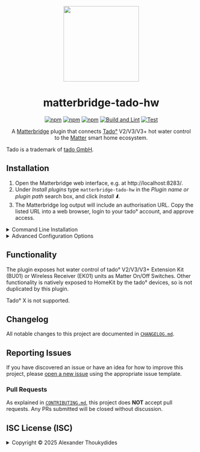 <p align="center">
  <img src="https://raw.githubusercontent.com/wiki/thoukydides/matterbridge-tado-hw/matterbridge-tado-hw.png" height="200">
</p>
<div align=center>

# matterbridge-tado-hw

[![npm](https://badgen.net/npm/v/matterbridge-tado-hw)](https://www.npmjs.com/package/matterbridge-tado-hw)
[![npm](https://badgen.net/npm/dt/matterbridge-tado-hw)](https://www.npmjs.com/package/matterbridge-tado-hw)
[![npm](https://badgen.net/npm/dw/matterbridge-tado-hw)](https://www.npmjs.com/package/matterbridge-tado-hw)
[![Build and Lint](https://github.com/thoukydides/matterbridge-tado-hw/actions/workflows/build.yml/badge.svg)](https://github.com/thoukydides/matterbridge-tado-hw/actions/workflows/build.yml)
[![Test](https://github.com/thoukydides/matterbridge-tado-hw/actions/workflows/test.yml/badge.svg)](https://github.com/thoukydides/matterbridge-tado-hw/actions/workflows/test.yml)

A [Matterbridge](https://github.com/Luligu/matterbridge) plugin that connects [Tado°](https://www.tado.com/) V2/V3/V3+ hot water control  
to the [Matter](https://csa-iot.org/all-solutions/matter/) smart home ecosystem.

</div>

Tado is a trademark of [tado GmbH](https://www.tado.com/).

## Installation
1. Open the Matterbridge web interface, e.g. at http://localhost:8283/.
1. Under *Install plugins* type `matterbridge-tado-hw` in the *Plugin name or plugin path* search box, and click *Install ⬇️*.
1. The Matterbridge log output will include an authorisation URL. Copy the listed URL into a web browser, login to your tado° account, and approve access.

<details>
<summary>Command Line Installation</summary>

### Installation using Command Line
1. Stop Matterbridge:  
   `sudo systemctl stop matterbridge`
1. Install the plugin:  
   `npm install -g matterbridge-tado-hw`
1. Register it with Matterbridge:  
   `sudo -u matterbridge matterbridge -add matterbridge-tado-hw`
1. Restart Matterbridge:  
   `sudo systemctl start matterbridge`
1. The Matterbridge log output will include an authorisation URL. Copy the listed URL into a web browser, login to your tado° account, and approve access.

#### Example `matterbridge-tado-hw.config.json`

```JSON
{
    "name":                 "matterbridge-tado-hw",
    "type":                 "DynamicPlatform",
    "pollInterval":         300,
    "blackList":            [],
    "whiteList":            [],
    "debug":                false,
    "unregisterOnShutdown": false
}
```

</details>
<details>
<summary>Advanced Configuration Options</summary>

### Advanced Configuration

You can include additional settings in `matterbridge-tado-hw.config.json` to customise the behaviour or enable special debug features:

| Key                     | Default            | Description
| ----------------------- | ------------------ | ---
| `name`<br>`type`<br>`version` | n/a          | These are managed by Matterbridge and do not need to be set manually.
| `pollInterval`          | 300                | Specifies the interval in seconds between polling the tado° API for the hot water zone status.
| `blackList`             | `[]`               | If the list is not empty, then any hot water control devices with matching serial numbers will not be exposed as Matter devices.
| `whiteList`             | `[]`               | If the list is not empty, then only hot water control devices with matching serial numbers (and not on the `blacklist`) will be exposed as Matter devices.
| `debug`                 | `false`            | Sets the logger level for this plugin to *Debug*, overriding the global Matterbridge logger level setting.
| `unregisterOnShutdown`  | `false`            | Unregister all exposed devices on shutdown. This is used during development and testing; do not set it for normal use.

</details>

## Functionality

The plugin exposes hot water control of tado° V2/V3/V3+ Extension Kit (BU01) or Wireless Receiver (EK01) units as Matter On/Off Switches. Other functionality is natively exposed to HomeKit by the tado° devices, so is not duplicated by this plugin.

Tado° X is not supported.

## Changelog

All notable changes to this project are documented in [`CHANGELOG.md`](CHANGELOG.md).

## Reporting Issues
          
If you have discovered an issue or have an idea for how to improve this project, please [open a new issue](https://github.com/thoukydides/matterbridge-tado-hw/issues/new/choose) using the appropriate issue template.

### Pull Requests

As explained in [`CONTRIBUTING.md`](https://github.com/thoukydides/.github/blob/master/CONTRIBUTING.md), this project does **NOT** accept pull requests. Any PRs submitted will be closed without discussion.

## ISC License (ISC)

<details>
<summary>Copyright © 2025 Alexander Thoukydides</summary>

> Permission to use, copy, modify, and/or distribute this software for any purpose with or without fee is hereby granted, provided that the above copyright notice and this permission notice appear in all copies.
>
> THE SOFTWARE IS PROVIDED "AS IS" AND THE AUTHOR DISCLAIMS ALL WARRANTIES WITH REGARD TO THIS SOFTWARE INCLUDING ALL IMPLIED WARRANTIES OF MERCHANTABILITY AND FITNESS. IN NO EVENT SHALL THE AUTHOR BE LIABLE FOR ANY SPECIAL, DIRECT, INDIRECT, OR CONSEQUENTIAL DAMAGES OR ANY DAMAGES WHATSOEVER RESULTING FROM LOSS OF USE, DATA OR PROFITS, WHETHER IN AN ACTION OF CONTRACT, NEGLIGENCE OR OTHER TORTIOUS ACTION, ARISING OUT OF OR IN CONNECTION WITH THE USE OR PERFORMANCE OF THIS SOFTWARE.
</details>